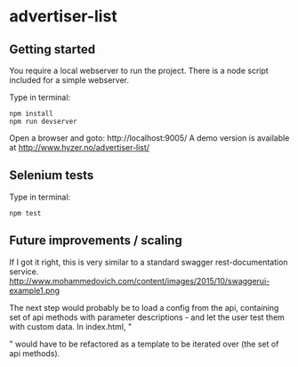 # advertiser-list

Getting started
-------
You require a local webserver to run the project. There is a node script included for a simple webserver.

Type in terminal:

```
npm install
npm run devserver
```

Open a browser and goto: http://localhost:9005/
A demo version is available at http://www.hyzer.no/advertiser-list/


Selenium tests
-------
Type in terminal:
```
npm test
```


Future improvements / scaling
-------

If I got it right, this is very similar to a standard swagger rest-documentation service.
http://www.mohammedovich.com/content/images/2015/10/swaggerui-example1.png

The next step would probably be to load a config from the api, containing set of api methods with parameter descriptions - and let the user test them with custom data.
In index.html, "<div class="section">" would have to be refactored as a template to be iterated over (the set of api methods).
